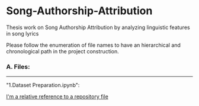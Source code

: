 # Song-Authorship-Attribution
Thesis work on Song Authorship Attribution by analyzing linguistic features in song lyrics

Please follow the enumeration of file names to have an hierarchical and chronological path in the project construction. 

### A. Files:
-------

"1.Dataset Preparation.ipynb": 

[I'm a relative reference to a repository file](../blob/master/1.Dataset&#32;Preparation)

